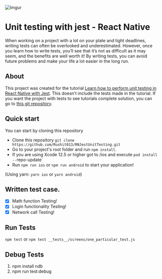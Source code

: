![Imgur](https://miro.medium.com/v2/resize:fit:4800/format:webp/1*sDQqu6Z1kdigXOZPpU_fxg.png)

# Unit testing with jest - React Native

When working on a project with a lot on your plate and tight deadlines, writing tests can often be overlooked and underestimated. However, once you learn how to write tests, you’ll see that it’s not as difficult as it may seem, and the benefits are well worth it! By writing tests, you can avoid future problems and make your life a lot easier in the long run.

## About

This project was created for the tutorial [Learn how to perform unit testing in React Native with Jest](https://medium.com/@rushitjivani1999/learn-how-to-perform-unit-testing-in-react-native-with-jest-bcb83b24a9e8). This doesn't include the tests made in the tutorial.
If you want the project with tests to see tutorials complete solution, you can go to [this git repository](https://github.com/Rushit013/RNJestUnitTesting.git).

## Quick start

You can start by cloning this repository

- Clone this repository `git clone https://github.com/Rushit013/RNJestUnitTesting.git`
- Go to your project's root folder and run `npm install`.
- If you are using Xcode 12.5 or higher got to /ios and execute `pod install --`repo-update`
- Run `npm run ios` or `npm run android` to start your application!

(Using yarn: `yarn ios` or `yarn android`)

## Written test case.

- [x] Math function Testing!
- [x] Login functionality Testing!
- [x] Network call Testing!

## Run Tests

`npm test` or `npm test __tests__/screens/one_particular_test.js`

## Debug Tests

1. npm install ndb
2. npm run test:debug
